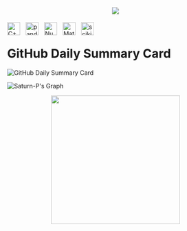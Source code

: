 

<h1 align="center">
    <img src="https://readme-typing-svg.herokuapp.com/?font=Righteous&size=40&center=true&vCenter=true&width=500&height=70&duration=4000&lines=Hi+There!+👋;+I'm+Satrun+-P!;" />
</h1>

<img align="left" alt="C++" width="30px" style="padding-right:10px;" src="https://cdn.jsdelivr.net/gh/devicons/devicon/icons/cplusplus/cplusplus-original.svg"/>
<img align="left" alt="pandas" width="30px" style="padding-right:10px;" src="https://cdn.jsdelivr.net/gh/devicons/devicon/icons/pandas/pandas-original.svg"/>
<img align="left" alt="NumPy" width="30px" style="padding-right:10px;" src="https://cdn.jsdelivr.net/gh/devicons/devicon/icons/numpy/numpy-original.svg"/>
<img align="left" alt="Matplotlib" width="30px" style="padding-right:10px;" src="https://cdn.jsdelivr.net/gh/devicons/devicon/icons/matplotlib/matplotlib-original.svg"/>
<img align="left" alt="scikit-learn" width="30px" style="padding-right:10px;" src="https://upload.wikimedia.org/wikipedia/commons/0/05/Scikit_learn_logo_small.svg"/>


<br />
<html lang="en">
<head>
    <meta charset="UTF-8">
    <meta name="viewport" content="width=device-width, initial-scale=1.0">
</head>
<body>
    <h1>GitHub Daily Summary Card</h1>
    <img src="https://github-profile-summary-cards.vercel.app/api/cards/profile-details?username=Saturn-P&theme=dark" alt="GitHub Daily Summary Card">
</body>
</html>



![Saturn-P's Graph](https://github-readme-activity-graph.vercel.app/graph?username=HarshalMukte&custom_title=Saturn%20-P's%20GitHub%20Activity%20Graph&bg_color=0D1117&color=2E8B57&line=2E8B57&point=2E8B57&area_color=FFFFFF&title_color=2E8B57&area=true)

<div align="center">    
<a href="https://github.com/Saturn-p/Saturn-p">
<img src="http://github-profile-summary-cards.vercel.app/api/cards/profile-details?username=Saturn-p&theme=github_dark" style="height: 300px"/></div>
</a>  
<div>


